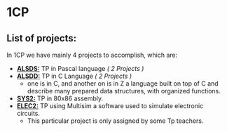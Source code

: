 # 1CP
## List of projects:
In 1CP we have mainly 4 projects to accomplish, which are:
- [**ALSDS:**](ALSDS) TP in Pascal language *( 2 Projects )*
- [**ALSDD:**](ALSDD) TP in C Language *( 2 Projects )*
    - one is in C, and another on is in Z a language built on top of C and describe many prepared data structures, with organized functions.   
- [**SYS2:**](SYS2) TP in 80x86 assembly.
- [**ELEC2:**](ELEC2) TP using Multisim a software used to simulate electronic circuits.
    - This particular project is only assigned by some Tp teachers.




